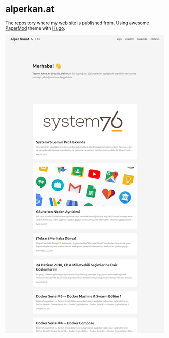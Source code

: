 # alperkan.at

The repository where [my web site](https://alperkan.at/) is published from. Using awesome [PaperMod](https://git.io/hugopapermod) theme with [Hugo](https://gohugo.io/).


![screenshot](screenshot.png)
